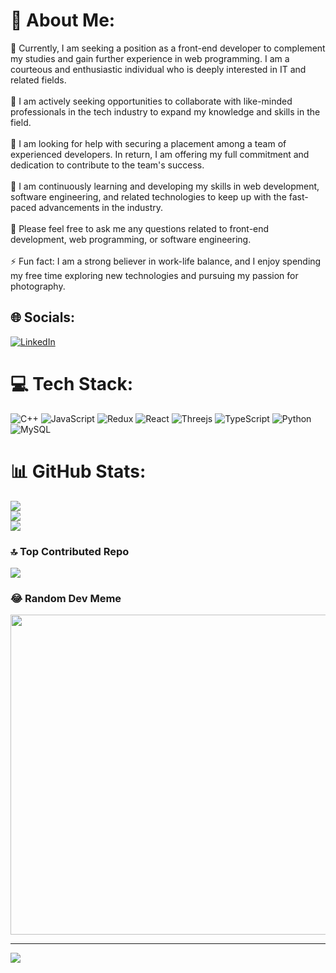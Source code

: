 # 💫 About Me:
🔭 Currently, I am seeking a position as a front-end developer to complement my studies and gain further experience in web programming. I am a courteous and enthusiastic individual who is deeply interested in IT and related fields.<br><br>👯 I am actively seeking opportunities to collaborate with like-minded professionals in the tech industry to expand my knowledge and skills in the field.<br><br>🤝 I am looking for help with securing a placement among a team of experienced developers. In return, I am offering my full commitment and dedication to contribute to the team's success.<br><br>🌱 I am continuously learning and developing my skills in web development, software engineering, and related technologies to keep up with the fast-paced advancements in the industry.<br><br>💬 Please feel free to ask me any questions related to front-end development, web programming, or software engineering.<br><br>⚡ Fun fact: I am a strong believer in work-life balance, and I enjoy spending my free time exploring new technologies and pursuing my passion for photography.


## 🌐 Socials:
[![LinkedIn](https://img.shields.io/badge/LinkedIn-%230077B5.svg?logo=linkedin&logoColor=white)](https://linkedin.com/in/sepehr-fazeli) 

# 💻 Tech Stack:
![C++](https://img.shields.io/badge/c++-%2300599C.svg?style=for-the-badge&logo=c%2B%2B&logoColor=white) ![JavaScript](https://img.shields.io/badge/javascript-%23323330.svg?style=for-the-badge&logo=javascript&logoColor=%23F7DF1E) ![Redux](https://img.shields.io/badge/redux-%23593d88.svg?style=for-the-badge&logo=redux&logoColor=white) ![React](https://img.shields.io/badge/react-%2320232a.svg?style=for-the-badge&logo=react&logoColor=%2361DAFB) ![Threejs](https://img.shields.io/badge/threejs-black?style=for-the-badge&logo=three.js&logoColor=white) ![TypeScript](https://img.shields.io/badge/typescript-%23007ACC.svg?style=for-the-badge&logo=typescript&logoColor=white) ![Python](https://img.shields.io/badge/python-3670A0?style=for-the-badge&logo=python&logoColor=ffdd54) ![MySQL](https://img.shields.io/badge/mysql-%2300f.svg?style=for-the-badge&logo=mysql&logoColor=white)
# 📊 GitHub Stats:
![](https://github-readme-stats.vercel.app/api?username=sepehrfazeli&theme=dark&hide_border=false&include_all_commits=true&count_private=true)<br/>
![](https://github-readme-streak-stats.herokuapp.com/?user=sepehrfazeli&theme=dark&hide_border=false)<br/>
![](https://github-readme-stats.vercel.app/api/top-langs/?username=sepehrfazeli&theme=dark&hide_border=false&include_all_commits=true&count_private=true&layout=compact)

### 🔝 Top Contributed Repo
![](https://github-contributor-stats.vercel.app/api?username=sepehrfazeli&limit=5&theme=dark&combine_all_yearly_contributions=true)

### 😂 Random Dev Meme
<img src="https://rm.up.railway.app/" width="512px"/>

---
[![](https://visitcount.itsvg.in/api?id=sepehrfazeli&icon=0&color=1)](https://visitcount.itsvg.in)

<!-- Proudly created with GPRM ( https://gprm.itsvg.in ) -->
